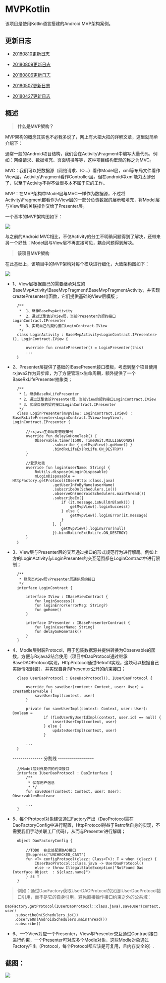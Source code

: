 # MVPKotlin

该项目是使用Kotlin语言搭建的Android MVP架构案例。

## 更新日志

* [20180810更新日志](./updatelog/20180810UpdateLog.md "20180810更新日志")

* [20180809更新日志](./updatelog/20180809UpdateLog.md "20180809更新日志")

* [20180806更新日志](./updatelog/20180806UpdateLog.md "20180806更新日志")

* [20180507更新日志](./updatelog/20180507UpdateLog.md "20180507更新日志")

* [20180427更新日志](./updatelog/20180427UpdateLog.md "20180427更新日志")


## 概述

>**什么是MVP架构？**

MVP架构的概念其实也不必我多说了，网上有大把大把的详解文章，这里就简单介绍下：

通常一般的Android项目结构，我们会在Activity\Fragment中编写大量代码，例如：网络请求、数据填充、页面切换等等，这种项目结构宏观的称之为MVC。

MVC：我们可以把数据源（网络请求、IO...）看作Model层，xml等布局文件看作View层，Activity\Fragment看作Controller层。但在android中xml能力太薄弱了，以至于Activity不得不做很多本不属于它的工作。

MVP：在MVP架构中Model层与MVC一样作为数据源，不过将Activity\Fragment都看作为View层的一部分负责数据的展示和填充，将Model层与View层的关联操作交给了Presenter层。

一个基本的MVP架构图如下：

![](https://i.imgur.com/08WQWqx.png)

与之前的Android MVC相比，不仅Activity的分工不明确问题得到了解决，还带来另一个好处：Model层与View层不再直接可见，耦合问题得到解决。

>**该项目MVP架构**

在此基础上，该项目中的MVP架构对每个模块进行细化，大致架构图如下：

![](https://i.imgur.com/3s4t67g.png)

* 1、View层根据自己的需要继承对应的BaseMvpActivity\BaseMvpFragment\BaseMvpFragmentActivity，并实现createPresenter()函数，它们提供基础的View层模版；
		
		/**
		 *  1、继承BaseMvpActivity
		 *  2、通过泛型告诉View层，当前Presenter的契约接口LoginContract.IPresenter
		 *  3、实现自己的契约接口LoginContract.IView
		 */
		class LoginActivity : BaseMvpActivity<LoginContract.IPresenter>(), LoginContract.IView {
		
		    override fun createPresenter() = LoginPresenter(this)
			...
		｝	


* 2、Presenter层提供了基础的IBasePresent接口模板，考虑到整个项目使用rxjava2作为异步库，为了方便管理rx生命周期，额外提供了一个BaseRxLifePresenter抽象类；
		
		/**
		 * 1、继承BaseRxLifePresenter
		 * 2、通过泛型告诉Presenter层，当前View的契约接口LoginContract.IView
		 * 3、实现自身的契约接口LoginContract.IPresenter
		 */
		class LoginPresenter(mvpView: LoginContract.IView) : BaseRxLifePresenter<LoginContract.IView>(mvpView), LoginContract.IPresenter {
			
			//rxjava生命周期管理举例
		    override fun delayGoHomeTask() {
		        Observable.timer(1500, TimeUnit.MILLISECONDS)
		                .subscribe { getMvpView().goHome() }
		                .bindRxLifeEx(RxLife.ON_DESTROY)
		    }
				
			//登录功能
		    override fun login(userName: String) {
		        RxUtils.dispose(mLoginDisposable)
		        mLoginDisposable = HttpFactory.getProtocol(IUserHttp::class.java)
						.getUserInfoByName(userName)
		                .subscribeOn(Schedulers.io())
		                .observeOn(AndroidSchedulers.mainThread())
		                .subscribeEx({
		                    if (it.message.isNullOrBlank()) {
		                        getMvpView().loginSuccess()
		                    } else {
		                        getMvpView().loginError(it.message)
		                    }
		                }, {
		                    getMvpView().loginError(null)
		                }).bindRxLifeEx(RxLife.ON_DESTROY)
		    }
		｝

* 3、View层与Presenter层的交互通过接口的形式规范行为进行解耦。例如上方的LoginActivity与LoginPresenter的交互范围都在LoginContract中进行限制；

		/**
		 * 登录页View层\Presenter层通讯契约接口
		 */
		interface LoginContract {
		
		    interface IView : IBaseViewContract {
		        fun loginSuccess()
		        fun loginError(errorMsg: String?)
		        fun goHome()
		    }
		
		    interface IPresenter : IBasePresenterContract {
		        fun login(userName: String)
		        fun delayGoHomeTask()
		    }
		}


* 4、Modle层封装Protocol，用于包装数据源并提供转换为Observable的函数，方便与Rxjava2结合使用（项目中DaoProtocol通过继承BaseDAOProtocol实现，HttpProtocol通过Retrofit实现，这块可以根据自己实际情况封装），并实现自身向Presenter公开的约束接口；

		class UserDaoProtocol : BaseDaoProtocol(), IUserDaoProtocol {
		
		    override fun saveUser(context: Context, user: User) = createObservable {
		        saveUserImpl(context, user)
		    }
		
		    private fun saveUserImpl(context: Context, user: User): Boolean =
		            if (findUserByUserIdImpl(context, user.id) == null) {
		                insertUserImpl(context, user)
		            } else {
		                updateUserImpl(context, user)
		            }
			
			...
		｝

	--------------- 分割线 ------------------
		
		//Model层对外提供的约束接口
		interface IUserDaoProtocol : DaoInterface {
		    /**
		     * 保存用户信息
		     * */
		    fun saveUser(context: Context, user: User): Observable<Boolean>

			...
		}

* 5、每个Protocol对象建议通过Factory产出（DaoProtocol需在DaoFactoryConfig中进行配置，HttpProtocol得益于Retrofit自身的实现，不需要我们手动关联工厂代码），从而与Presenter进行解耦；
	
		object DaoFactoryConfig {
		
		    //TODO  在此处配置DAO接口
		    @Suppress("UNCHECKED_CAST")
		    fun <T> configProtocol(clazz: Class<T>): T = when (clazz) {
		        IUserDaoProtocol::class.java -> UserDaoProtocol()
		        else -> throw IllegalStateException("NotFound Dao Interface Object  : ${clazz.name}")
		    } as T
		}

> 例如：通过DaoFactory获取UserDAOProtocol的父级IUserDaoProtocol接口引用，而不是它的自身引用，避免直接操作接口约束之外的公共域：

    DaoFactory.getProtocol(IUserDaoProtocol::class.java).saveUser(context, user)
        .subscribeOn(Schedulers.io())
        .observeOn(AndroidSchedulers.mainThread())
        .subscribe()

		


* 6、一个View对应一个Presenter，View与Presenter交互通过Contract接口进行约束，一个Presenter可对应多个Modle对象，这些Modle对象通过Factory产出（Protocol，每个Protocol都应该是可复用，且内存安全的）.


## 截图：

![](/gif/anim.gif)
